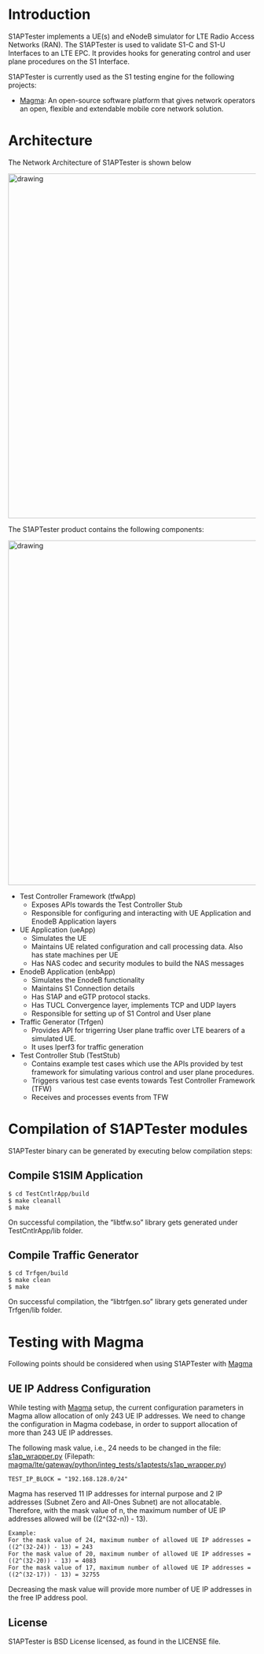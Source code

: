 # Introduction
S1APTester implements a UE(s) and eNodeB simulator for LTE Radio Access Networks
(RAN). The S1APTester is used to validate S1-C and S1-U Interfaces to an LTE
EPC.
It provides hooks for generating control and user plane procedures on the S1
Interface.

S1APTester is currently used as the S1 testing engine for the following
projects:
- [Magma](https://github.com/facebookincubator/magma): An open-source software
platform that gives network operators an open, flexible and extendable mobile
core network solution.

# Architecture
The Network Architecture of S1APTester is shown below

<img src="docs/img/arch.png" alt="drawing" width="700"/>

The S1APTester product contains the following components:

<img src="docs/img/modules.png" alt="drawing" width="700"/>

* Test Controller Framework (tfwApp)
  *	Exposes APIs towards the Test Controller Stub
  *	Responsible for configuring and interacting with UE Application and EnodeB
  Application layers
* UE Application (ueApp)
  *	Simulates the UE
  *	Maintains UE related configuration and call processing data. Also has state
  machines per UE
  *	Has NAS codec and security modules to build the NAS messages
* EnodeB Application (enbApp)
  *	Simulates the EnodeB functionality
  *	Maintains S1 Connection details
  *	Has S1AP and eGTP protocol stacks.
  *	Has TUCL Convergence layer, implements TCP and UDP layers
  *	Responsible for setting up of S1 Control and User plane
* Traffic Generator (Trfgen)
  *	Provides API for trigerring User plane traffic over LTE bearers of a
  simulated UE.
  *	It uses Iperf3 for traffic generation
* Test Controller Stub (TestStub)
  *	Contains example test cases which use the APIs provided by test framework
  for simulating various control and user plane procedures.
  *	Triggers various test case events towards Test Controller Framework (TFW)
  *	Receives and processes events from TFW


#	Compilation of S1APTester modules
S1APTester binary can be generated by executing below compilation steps:
## Compile S1SIM Application
```
$ cd TestCntlrApp/build
$ make cleanall
$ make
```
On successful compilation, the “libtfw.so” library gets generated under
TestCntlrApp/lib folder.

##	Compile Traffic Generator
```
$ cd Trfgen/build
$ make clean
$ make
```
On successful compilation, the “libtrfgen.so” library gets generated under
Trfgen/lib folder.

# Testing with Magma
Following points should be considered when using S1APTester with
[Magma](https://github.com/facebookincubator/magma)

## UE IP Address Configuration
While testing with [Magma](https://github.com/facebookincubator/magma) setup,
the current configuration parameters in Magma allow allocation of only 243 UE
IP addresses. We need to change the configuration in Magma codebase, in order
to support allocation of more than 243 UE IP addresses.

The following mask value, i.e., 24 needs to be changed in the file:
[s1ap_wrapper.py](https://github.com/facebookincubator/magma/blob/master/lte/gateway/python/integ_tests/s1aptests/s1ap_wrapper.py)
(Filepath: [magma/lte/gateway/python/integ_tests/s1aptests/s1ap_wrapper.py](https://github.com/facebookincubator/magma/blob/master/lte/gateway/python/integ_tests/s1aptests/s1ap_wrapper.py))
```
TEST_IP_BLOCK = "192.168.128.0/24"
```

Magma has reserved 11 IP addresses for internal purpose and 2 IP addresses
(Subnet Zero and All-Ones Subnet) are not allocatable. Therefore, with the mask
value of n, the maximum number of UE IP addresses allowed will be
((2^(32-n)) - 13).

```
Example:
For the mask value of 24, maximum number of allowed UE IP addresses = ((2^(32-24)) - 13) = 243
For the mask value of 20, maximum number of allowed UE IP addresses = ((2^(32-20)) - 13) = 4083
For the mask value of 17, maximum number of allowed UE IP addresses = ((2^(32-17)) - 13) = 32755
```
Decreasing the mask value will provide more number of UE IP addresses in the
free IP address pool.

## License

S1APTester is BSD License licensed, as found in the LICENSE file.
